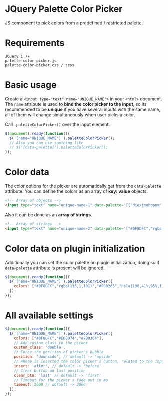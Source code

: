 # JQuery Palette Color Picker
JS component to pick colors from a predefined / restricted palette.

# Requirements

`JQuery 1.7+`  
`palette-color-picker.js`  
`palette-color-picker.css / scss`

# Basic usage

Create a `<input type="text" name="UNIQUE_NAME">` in your `<html>` document. The `name` attribute is used to **bind the color picker to the input**, so its recommended to be **unique** if you have several inputs with the same name, all of them will change simultaneously when user picks a color.

Call `.paletteColorPicker()` over the input element.
```javascript
$(document).ready(function(){
  $('[name="UNIQUE_NAME"]').paletteColorPicker();
  // Also you can use somthing like
  // $('[data-palette]').paletteColorPicker();
});
```

# Color data
The color options for the picker are automatically get from the `data-palette` attribute. You can define the colors as an array of **key: value** objects.
````html
<!-- Array of objects -->
<input type="text" name="unique-name-1" data-palette='[{"dieximohopum":"#0F8DFC"},{"quidermuroxtca":"rgba(135,1,101)"},{"pink":"#F00285"},{"unmeranelche":"hsla(190, 41%, 95%, 1)"},{"canrilanamhe":"#94B77E"},{"roefincocurre":"#4C060A"},{"goesubkalabi":"#053F32"},{"siospokarexin":"#ED8074"},{"In The Thicket\u2666": "#788364"}]' value="#4C060A">
````
Also it can be done as an **array of strings**.
````html
<!-- Array of strings -->
<input type="text" name="unique-name-2" data-palette='["#0F8DFC","rgba(135,1,101)","#F00285","hsla(190,41%,95%,1)","#94B77E","#4C060A","#053F32","#ED8074","#788364"]' value="#0F8DFC">
````

# Color data on plugin initialization
Additionally you can set the color palette on plugin initialization, doing so if `data-palette` attribute is present will be ignored.
```javascript
$(document).ready(function(){
  $('[name="UNIQUE_NAME"]').paletteColorPicker({
    colors: ["#0F8DFC","rgba(135,1,101)","#F00285","hsla(190,41%,95%,1)"]
  });
});
```

# All available settings
```javascript
$(document).ready(function(){
  $('[name="UNIQUE_NAME"]').paletteColorPicker({
    colors: ["#0F8DFC","#ED8074","#788364"],
    // Add custom class to the picker
    custom_class: 'double',
    // Force the position of picker's bubble
    position: 'downside', // default -> 'upside'
    // Where is inserted the color picker's button, related to the input
    insert: 'after', // default -> 'before'
    // Clear button on last position
    clear_btn: 'last' // default -> 'first'
    // Timeout for the picker's fade out in ms
    timeout: 2000 // default -> 2000
  });
});
```

